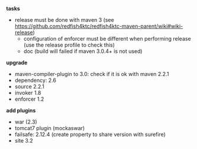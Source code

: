 **tasks**

  - release must be done with maven 3 (see https://github.com/redfish4ktc/redfish4ktc-maven-parent/wiki#wiki-release)
     - configuration of enforcer must be different when performing release (use the release profile to check this)
     - doc (build will failed if maven 3.0.4+ is not used)

**upgrade**

- maven-compiler-plugin to 3.0: check if it is ok with maven 2.2.1
- dependency: 2.6
- source 2.2.1
- invoker 1.8
- enforcer 1.2

**add plugins**

- war (2.3)
- tomcat7 plugin (mockaswar)
- failsafe: 2.12.4 (create property to share version with surefire)
- site 3.2
